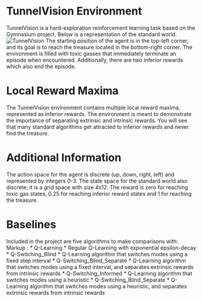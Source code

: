 # TunnelVision Environment
TunnelVision is a hard-exploration reinforcement learning task based on the Gymnasium project. Below is a representation of the standard world.
![TunnelVision](https://github.com/petervdbempt/TunnelVision/assets/104323782/eda4a9ea-226a-45ce-856a-b6e23767312d=480x270)
The starting position of the agent is in the top-left corner, and its goal is to reach the treasure located in the bottom-right corner. The environment is filled with toxic gasses that immediately terminate an episode when encountered. Additionally, there are two inferior rewards which also end the episode.

# Local Reward Maxima
The TunnelVision environment contains multiple local reward maxima, represented as inferior rewards. The environment is meant to demonstrate the importance of separating extrinsic and intrinsic rewards. You will see that many standard algorithms get attracted to inferior rewards and never find the treasure.

# Additional Information
The action space for the agent is discrete (up, down, right, left) and represented by integers 0-3. The state space for the standard world also discrete; it is a grid space with size 4x12. The reward is zero for reaching toxic gas states, 0.25 for reaching inferior reward states and 1 for reaching the treasure.

# Baselines
Included in the project are five algorithms to make comparisons with: 
 Markup : * Q-Learning
              * Regular Q-Learning with exponential epsilon-decay
          * Q-Switching_Blind
              * Q-Learning algorithm that switches modes using a fixed step interval
          * Q-Switching_Blind_Separate
              * Q-Learning algorithm that switches modes using a fixed interval, and separates extrinsic rewards from intrinsic rewards
          * Q-Switching_Informed
              * Q-Learning algorithm that switches modes using a heuristic
          * Q-Switching_Blind_Separate
              * Q-Learning algorithm that switches modes using a heuristic, and separates extrinsic rewards from intrinsic rewards
